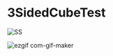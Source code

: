# 3SidedCubeTest

![SS](https://user-images.githubusercontent.com/77164635/189495782-dd032a5e-9bef-4576-b670-d4292be62d2b.jpg)

![ezgif com-gif-maker](https://user-images.githubusercontent.com/77164635/189495787-123c747e-6461-452f-838c-6d97efeb8ce1.gif)
